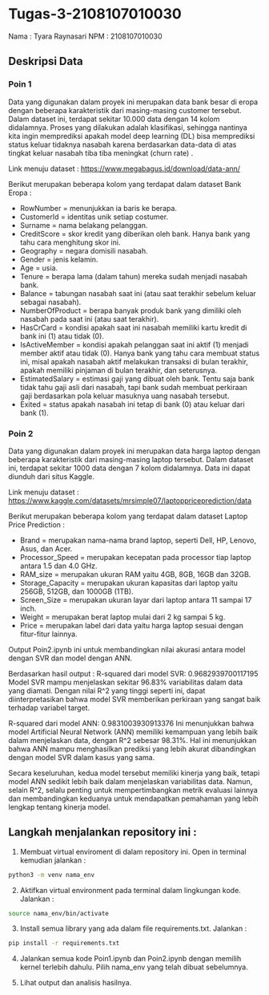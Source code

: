 # Tugas-3-2108107010030

Nama : Tyara Raynasari 
NPM : 2108107010030
## Deskripsi Data

### Poin 1 
Data yang digunakan dalam proyek ini merupakan data bank besar di eropa dengan beberapa karakteristik dari masing-masing customer tersebut. Dalam dataset ini, terdapat sekitar 10.000 data dengan 14 kolom didalamnya. Proses yang dilakukan adalah klasifikasi, sehingga nantinya kita ingin memprediksi apakah model deep learning (DL) bisa memprediksi status keluar tidaknya nasabah karena berdasarkan data-data di atas tingkat keluar nasabah tiba tiba meningkat (churn rate) . 

Link menuju dataset : https://www.megabagus.id/download/data-ann/

Berikut merupakan beberapa kolom yang terdapat dalam dataset Bank Eropa : 

- RowNumber = menunjukkan ia baris ke berapa.
- CustomerId = identitas unik setiap costumer.
- Surname = nama belakang pelanggan.
- CreditScore = skor kredit yang diberikan oleh bank. Hanya bank yang tahu cara menghitung skor ini.
- Geography = negara domisili nasabah.
- Gender = jenis kelamin.
- Age = usia.
- Tenure = berapa lama (dalam tahun) mereka sudah menjadi nasabah bank.
- Balance = tabungan nasabah saat ini (atau saat terakhir sebelum keluar sebagai nasabah).
- NumberOfProduct = berapa banyak produk bank yang dimiliki oleh nasabah pada saat ini (atau saat terakhir).
- HasCrCard = kondisi apakah saat ini nasabah memiliki kartu kredit di bank ini (1) atau tidak (0).
- IsActiveMember = kondisi apakah pelanggan saat ini aktif (1) menjadi member aktif atau tidak (0). Hanya bank yang tahu cara membuat status ini, misal apakah nasabah aktif melakukan transaksi di bulan terakhir, apakah memiliki pinjaman di bulan terakhir, dan seterusnya.
- EstimatedSalary = estimasi gaji yang dibuat oleh bank. Tentu saja bank tidak tahu gaji asli dari nasabah, tapi bank sudah membuat perkiraan gaji berdasarkan pola keluar masuknya uang nasabah tersebut.
- Exited = status apakah nasabah ini tetap di bank (0) atau keluar dari bank (1).

### Poin 2 
Data yang digunakan dalam proyek ini merupakan data harga laptop dengan beberapa karakteristik dari masing-masing laptop tersebut. Dalam dataset ini, terdapat sekitar 1000 data dengan 7 kolom didalamnya. Data ini dapat diunduh dari situs Kaggle.

Link menuju dataset : https://www.kaggle.com/datasets/mrsimple07/laptoppriceprediction/data 

Berikut merupakan beberapa kolom yang terdapat dalam dataset Laptop Price Prediction : 

- Brand = merupakan nama-nama brand laptop, seperti Dell, HP, Lenovo, Asus, dan Acer.
- Processor_Speed = merupakan kecepatan pada processor tiap laptop antara 1.5 dan 4.0 GHz.
- RAM_size = merupakan ukuran RAM yaitu 4GB, 8GB, 16GB dan 32GB.
- Storage_Capacity = merupakan ukuran kapasitas dari laptop yaitu 256GB, 512GB, dan 1000GB (1TB).
- Screen_Size = merupakan ukuran layar dari laptop antara 11 sampai 17 inch.
- Weight = merupakan berat laptop mulai dari 2 kg sampai 5 kg.
- Price = merupakan label dari data yaitu harga laptop sesuai dengan fitur-fitur lainnya.

Output Poin2.ipynb ini untuk membandingkan nilai akurasi antara model dengan SVR dan model dengan ANN.

Berdasarkan hasil output :
R-squared dari model SVR: 0.9682939700117195
Model SVR mampu menjelaskan sekitar 96.83% variabilitas dalam data yang diamati. Dengan nilai R^2 yang tinggi seperti ini, dapat diinterpretasikan bahwa model SVR memberikan perkiraan yang sangat baik terhadap variabel target.

R-squared dari model ANN: 0.9831003930913376
Ini menunjukkan bahwa model Artificial Neural Network (ANN) memiliki kemampuan yang lebih baik dalam menjelaskan data, dengan R^2 sebesar 98.31%. Hal ini menunjukkan bahwa ANN mampu menghasilkan prediksi yang lebih akurat dibandingkan dengan model SVR dalam kasus yang sama.

Secara keseluruhan, kedua model tersebut memiliki kinerja yang baik, tetapi model ANN sedikit lebih baik dalam menjelaskan variabilitas data. Namun, selain R^2, selalu penting untuk mempertimbangkan metrik evaluasi lainnya dan membandingkan keduanya untuk mendapatkan pemahaman yang lebih lengkap tentang kinerja model.

## Langkah menjalankan repository ini : 

1. Membuat virtual enviroment di dalam repository ini. Open in terminal kemudian jalankan : 
```bash
python3 -m venv nama_env
```

2. Aktifkan virtual environment pada terminal dalam lingkungan kode. Jalankan :
```bash
source nama_env/bin/activate
```

3. Install semua library yang ada dalam file requirements.txt. Jalankan : 
```bash
pip install -r requirements.txt
```

4. Jalankan semua kode Poin1.ipynb dan Poin2.ipynb dengan memilih kernel terlebih dahulu. Pilih nama_env yang telah dibuat sebelumnya. 

5. Lihat output dan analisis hasilnya. 